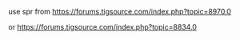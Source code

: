 use spr from https://forums.tigsource.com/index.php?topic=8970.0

or https://forums.tigsource.com/index.php?topic=8834.0

